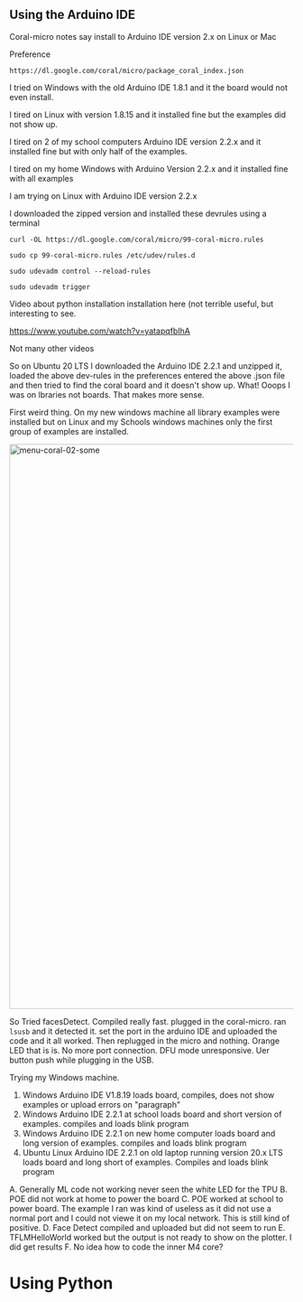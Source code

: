 ## Using the Arduino IDE


Coral-micro notes say install to Arduino IDE version 2.x on Linux or Mac

Preference 
``` 
https://dl.google.com/coral/micro/package_coral_index.json
```

I tried on Windows with the old Arduino IDE 1.8.1 and it the board would not even install.

I tired on Linux with version 1.8.15 and it installed fine but the examples did not show up.


I tired on 2 of my school computers Arduino IDE version 2.2.x and it installed fine but with only half of the examples.


I tired on my home Windows with Arduino Version 2.2.x and it installed fine with all examples


I am trying on Linux with Arduino IDE version 2.2.x

I downloaded the zipped version and installed these devrules using a terminal

```
curl -OL https://dl.google.com/coral/micro/99-coral-micro.rules

sudo cp 99-coral-micro.rules /etc/udev/rules.d

sudo udevadm control --reload-rules

sudo udevadm trigger
```


Video about python installation installation here (not terrible useful, but interesting to see.

https://www.youtube.com/watch?v=yatapqfbIhA

Not many other videos

So on Ubuntu 20 LTS I downloaded the Arduino IDE 2.2.1 and unzipped it, loaded the above dev-rules in the preferences entered the above .json file and then tried to find the coral board and it doesn't show up. What! Ooops I was on lbraries not boards. That makes more sense.



First weird thing. On my new windows machine all library examples were installed but on Linux and my Schools windows machines only the first group of examples are installed.




<img width="1000" alt="menu-coral-02-some" src="https://github.com/hpssjellis/mcu-stable-edu-launch/assets/5605614/8ac8c9e9-b00e-478f-a644-2fdc7338f54a">


So Tried facesDetect. Compiled really fast. plugged in the coral-micro. ran ```lsusb``` and it detected it. set the port in the arduino IDE and uploaded the code and it all worked. Then replugged in the micro and nothing. Orange LED that is is. No more port connection. DFU mode unresponsive. Uer button push while plugging in the USB.


Trying my Windows machine.

1. Windows Arduino IDE V1.8.19 loads board, compiles, does not show examples or upload errors on "paragraph"
2. Windows Arduino IDE 2.2.1 at school loads board and short version of examples. compiles and loads blink program
3. Windows Arduino IDE 2.2.1 on new home computer loads board and long version of examples. compiles and loads blink program 
3. Ubuntu Linux Arduino IDE 2.2.1 on old laptop running version 20.x LTS loads board and long short of examples. Compiles and loads blink program 

A. Generally ML code not working never seen the white LED for the TPU
B. POE did not work at home to power the board
C. POE worked at school to power board. The example I ran was kind of useless as it did not use a normal port and I could not viewe it on my local network. This is still kind of positive.
D. Face Detect compiled and uploaded but did not seem to run
E. TFLMHelloWorld worked but the output is not ready to show on the plotter. I did get results
F. No idea how to code the inner M4 core?



# Using Python



